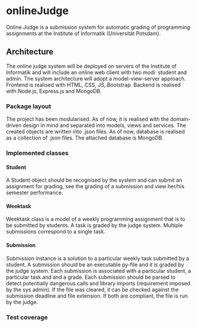 # onlineJudge

Online Judge is a submission system for automatic grading of programming assignments at the Institute of Informatik (Universität Potsdam).

## Architecture

The online judge system will be deployed on servers of the Institute of Informatik and will include an online web client with two modi: student and admin. The system architecture will adopt a model-view-server approach. Frontend is realised with HTML, CSS, JS, Bootstrap. 
Backend is realised with Node.js, Express.js and MongoDB.

### Package layout
The project has been modularised. As of now, it is realised with the domain-driven design in mind and separated into models, views and services. The created objects are written into .json files. As of now, database is realised as a collection of .json files. The attached database is MongoDB.

### Implemented classes

#### Student
A Student object should be recognised by the system and can submit an assignment for grading, see the grading of a submission and view her/his semester performance.

#### Weektask

Weektask class is a model of a weekly programming assignment that is to be submitted by students. A task is graded by the judge system.
Multiple submissions correspond to a single task.

#### Submission
Submission instance is a solution to a particular weekly task submitted by a student. A submission should be an executable py-file and it is graded by the judge system. Each submission is associated with a particular student, a particular task and and a grade. Each submission should be parsed to detect potentially dangerous calls and library imports (requirement imposed by the sys admin). If the file was cleared, it can be checked against the submission deadline and file extension. If both are compliant, the file is run by the judge.

### Test coverage
